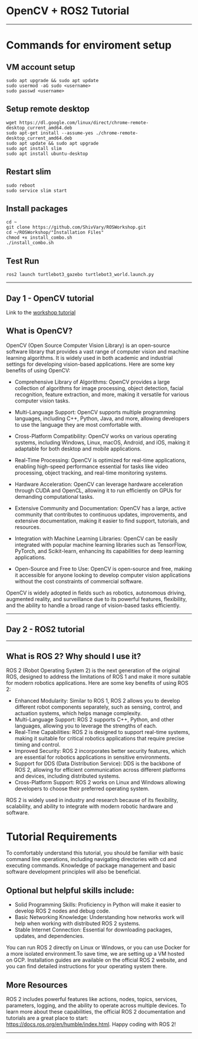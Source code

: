 # OpenCV + ROS2 Tutorial
---
#  Commands for enviroment setup
## VM account setup
```
sudo apt upgrade && sudo apt update 
sudo usermod -aG sudo <username>
sudo passwd <username>
```
## Setup remote desktop
```
wget https://dl.google.com/linux/direct/chrome-remote-desktop_current_amd64.deb 
sudo apt-get install --assume-yes ./chrome-remote-desktop_current_amd64.deb
sudo apt update && sudo apt upgrade
sudo apt install slim
sudo apt install ubuntu-desktop
```
## Restart slim 
```
sudo reboot
sudo service slim start
```
## Install packages
```
cd ~
git clone https://github.com/ShivVary/ROSWorkshop.git
cd ~/ROSWorkshop/"Installation Files"
chmod +x install_combo.sh
./install_combo.sh
```
## Test Run
```
ros2 launch turtlebot3_gazebo turtlebot3_world.launch.py
```
---
## Day 1 - OpenCV tutorial 
Link to the [workshop tutorial](https://docs.google.com/document/d/1BChFJIBk2sLydrGdqkoIz4FfSqWrsZOTjOvE-tvFalQ/edit?usp=sharing)
## What is OpenCV?
OpenCV (Open Source Computer Vision Library) is an open-source software library that provides a vast range of computer vision and machine learning algorithms. It is widely used in both academic and industrial settings for developing vision-based applications. Here are some key benefits of using OpenCV:

- Comprehensive Library of Algorithms: OpenCV provides a large collection of algorithms for image processing, object detection, facial recognition, feature extraction, and more, making it versatile for various computer vision tasks.

- Multi-Language Support: OpenCV supports multiple programming languages, including C++, Python, Java, and more, allowing developers to use the language they are most comfortable with.

- Cross-Platform Compatibility: OpenCV works on various operating systems, including Windows, Linux, macOS, Android, and iOS, making it adaptable for both desktop and mobile applications.

- Real-Time Processing: OpenCV is optimized for real-time applications, enabling high-speed performance essential for tasks like video processing, object tracking, and real-time monitoring systems.

- Hardware Acceleration: OpenCV can leverage hardware acceleration through CUDA and OpenCL, allowing it to run efficiently on GPUs for demanding computational tasks.

- Extensive Community and Documentation: OpenCV has a large, active community that contributes to continuous updates, improvements, and extensive documentation, making it easier to find support, tutorials, and resources.

- Integration with Machine Learning Libraries: OpenCV can be easily integrated with popular machine learning libraries such as TensorFlow, PyTorch, and Scikit-learn, enhancing its capabilities for deep learning applications.

- Open-Source and Free to Use: OpenCV is open-source and free, making it accessible for anyone looking to develop computer vision applications without the cost constraints of commercial software.

OpenCV is widely adopted in fields such as robotics, autonomous driving, augmented reality, and surveillance due to its powerful features, flexibility, and the ability to handle a broad range of vision-based tasks efficiently.

---
## Day 2 - ROS2 tutorial 
--- 
## What is ROS 2? Why should I use it?
ROS 2 (Robot Operating System 2) is the next generation of the original ROS, designed to address the limitations of ROS 1 and make it more suitable for modern robotics applications. Here are some key benefits of using ROS 2:

- Enhanced Modularity: Similar to ROS 1, ROS 2 allows you to develop different robot components separately, such as sensing, control, and actuation systems, which helps manage complexity.
- Multi-Language Support: ROS 2 supports C++, Python, and other languages, allowing you to leverage the strengths of each.
- Real-Time Capabilities: ROS 2 is designed to support real-time systems, making it suitable for critical robotics applications that require precise timing and control.
- Improved Security: ROS 2 incorporates better security features, which are essential for robotics applications in sensitive environments.
- Support for DDS (Data Distribution Service): DDS is the backbone of ROS 2, allowing for efficient communication across different platforms and devices, including distributed systems.
- Cross-Platform Support: ROS 2 works on Linux and Windows allowing developers to choose their preferred operating system.

ROS 2 is widely used in industry and research because of its flexibility, scalability, and ability to integrate with modern robotic hardware and software.

# Tutorial Requirements
To comfortably understand this tutorial, you should be familiar with basic command line operations, including navigating directories with cd and executing commands. Knowledge of package management and basic software development principles will also be beneficial.

## Optional but helpful skills include:
- Solid Programming Skills: Proficiency in Python will make it easier to develop ROS 2 nodes and debug code.
- Basic Networking Knowledge: Understanding how networks work will help when working with distributed ROS 2 systems.
- Stable Internet Connection: Essential for downloading packages, updates, and dependencies.
  
You can run ROS 2 directly on Linux or Windows, or you can use Docker for a more isolated environment.To save time, we are setting up a VM hosted on GCP. Installation guides are available on the official ROS 2 website, and you can find detailed instructions for your operating system there.

## More Resources
ROS 2 includes powerful features like actions, nodes, topics, services, parameters, logging, and the ability to operate across multiple devices. To learn more about these capabilities, the official ROS 2 documentation and tutorials are a great place to start: https://docs.ros.org/en/humble/index.html. Happy coding with ROS 2!

---
